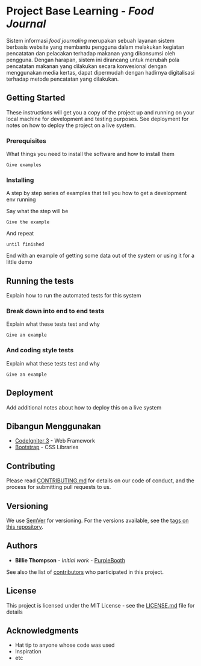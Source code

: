# Project Base Learning - _Food Journal_

Sistem informasi _food journaling_ merupakan sebuah layanan sistem berbasis website yang membantu pengguna dalam melakukan kegiatan pencatatan dan pelacakan terhadap makanan yang dikonsumsi oleh pengguna.
Dengan harapan, sistem ini dirancang untuk merubah pola pencatatan makanan yang dilakukan secara konvesional dengan menggunakan media kertas, dapat dipermudah dengan hadirnya digitalisasi terhadap metode pencatatan yang dilakukan.

## Getting Started

These instructions will get you a copy of the project up and running on your local machine for development and testing purposes. See deployment for notes on how to deploy the project on a live system.

### Prerequisites

What things you need to install the software and how to install them

```
Give examples
```

### Installing

A step by step series of examples that tell you how to get a development env running

Say what the step will be

```
Give the example
```

And repeat

```
until finished
```

End with an example of getting some data out of the system or using it for a little demo

## Running the tests

Explain how to run the automated tests for this system

### Break down into end to end tests

Explain what these tests test and why

```
Give an example
```

### And coding style tests

Explain what these tests test and why

```
Give an example
```

## Deployment

Add additional notes about how to deploy this on a live system

## Dibangun Menggunakan

* [CodeIgniter 3](https://codeload.github.com/bcit-ci/CodeIgniter/zip/3.1.13) - Web Framework
* [Bootstrap](https://getbootstrap.com/) - CSS Libraries

## Contributing

Please read [CONTRIBUTING.md](https://gist.github.com/PurpleBooth/b24679402957c63ec426) for details on our code of conduct, and the process for submitting pull requests to us.

## Versioning

We use [SemVer](http://semver.org/) for versioning. For the versions available, see the [tags on this repository](https://github.com/your/project/tags). 

## Authors

* **Billie Thompson** - *Initial work* - [PurpleBooth](https://github.com/PurpleBooth)

See also the list of [contributors](https://github.com/your/project/contributors) who participated in this project.

## License

This project is licensed under the MIT License - see the [LICENSE.md](LICENSE.md) file for details

## Acknowledgments

* Hat tip to anyone whose code was used
* Inspiration
* etc


